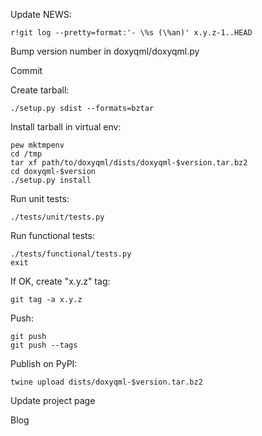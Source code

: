 Update NEWS:

    r!git log --pretty=format:'- \%s (\%an)' x.y.z-1..HEAD

Bump version number in doxyqml/doxyqml.py

Commit

Create tarball:

    ./setup.py sdist --formats=bztar

Install tarball in virtual env:

    pew mktmpenv
    cd /tmp
    tar xf path/to/doxyqml/dists/doxyqml-$version.tar.bz2
    cd doxyqml-$version
    ./setup.py install

Run unit tests:

    ./tests/unit/tests.py

Run functional tests:

    ./tests/functional/tests.py
    exit

If OK, create "x.y.z" tag:

    git tag -a x.y.z

Push:

    git push
    git push --tags

Publish on PyPI:

    twine upload dists/doxyqml-$version.tar.bz2

Update project page

Blog
